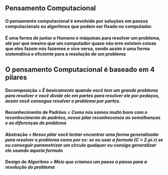 ## Pensamento Computacional

#### O pensamento computacional é envolvido por soluções em passos computacionais ou algoritmos que podem ser fixado no computador.

#### É uma forma de juntar o Humano e máquinas para resolver um problema, até por que mesmo que um computador quase não erre existem coisas que eles fazem nós fazemos e vice versa, sendo assim é uma forma sistemática e eficiente  para a resolução de um problema 

## O pensamento Computacional é baseado em 4 pilares

#### Decomposição = ***_É basicamente quando você tem um grande problema para resolver e você divide ele em partes para resolver ele por pedaços, assim você consegue resolver o problema por partes_.***

#### Reconhecimento de Padrões = ***_Como nós somos muito bons com o reconhecimento de padrões, nesse pilar reconhecemos as semelhanças e as diferenças do problema_***

#### Abstração = **_Nesse pilar você tentar encontrar uma forma generalizada para resolver o problema como por ex: se eu usar a formula (C = 2.pi.r) se eu conseguir parametrizar um circulo qualquer eu consigo generalizar ele usando aquela formula_**

#### Design de Algoritmo</span> = **_Meio que criamos um passo a passo para a resolução do problema_**





